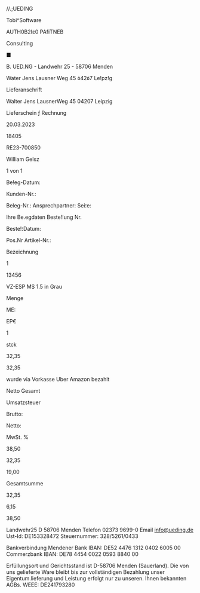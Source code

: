 //.;UEDING

Tobi^Software

AUTH0Bا2ε0 PAfiTNEB

Consu!tlng

■

B. UED.NG - Landwehr 25 - 58706 Menden

Water Jens
Lausner Weg 45
٥42٥7 Le!pz!g

Lieferanschrift

Walter Jens
LausnerWeg 45
04207 Leipzig

Lieferschein ƒ Rechnung

20.03.2023

18405

RE23-700850

William Gelsz

1 von 1

Be!eg-Datum:

Kunden-Nr.:

Beleg-Nr.:
Ansprechpartner:
Sei؛e:

Ihre Be.egdaten
Beste!!ung Nr.

Beste!؛Datum:

Pos.Nr Artikel-Nr.:

Bezeichnung

1

13456

VZ-ESP MS 1.5 in Grau

Menge

ME:

EP€

1

stck

32,35

32,35

wurde via Vorkasse Uber Amazon bezahlt

Netto Gesamt

Umsatzsteuer

Brutto:

Netto:

MwSt. %

38,50

32,35

19,00

Gesamtsumme

32,35

6,15

38,50

Landwehr25
D 58706 Menden
Telefon 02373 9699-0
Email info@ueding.de
Ust-Id: DE153328472
Steuernummer: 328/5261/0433

Bankverbindung
Mendener Bank
IBAN: DE52 4476 1312 0402 6005 00
Commerzbank
IBAN: DE78 4454 0022 0593 8840 00

Erfüllungsort und Gerichtsstand ist
D-58706 Menden (Sauerland).
Die von uns gelieferte Ware bleibt bis zur vollständigen
Bezahlung unser Eigentum.lieferung und Leistung
erfolgt nur zu unseren. Ihnen bekannten AGBs.
WEEE: DE241793280

